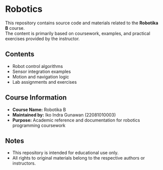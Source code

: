 # Robotics

This repository contains source code and materials related to the **Robotika B** course.  
The content is primarily based on coursework, examples, and practical exercises provided by the instructor.

## Contents

- Robot control algorithms
- Sensor integration examples
- Motion and navigation logic
- Lab assignments and exercises

## Course Information

- **Course Name:** Robotika B
- **Maintained by:** Iko Indra Gunawan (22081010003)
- **Purpose:** Academic reference and documentation for robotics programming coursework

## Notes

- This repository is intended for educational use only.
- All rights to original materials belong to the respective authors or instructors.

